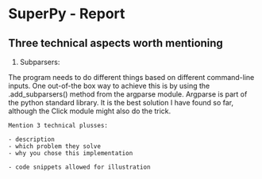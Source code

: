 # SuperPy - Report

## Three technical aspects worth mentioning

1. Subparsers:

The program needs to do different things based on different command-line inputs. One out-of-the box way to achieve this is by using the .add_subparsers() method from the argparse module. Argparse is part of the python standard library. It is the best solution I have found so far, although the Click module might also do the trick.

```
Mention 3 technical plusses:

- description
- which problem they solve
- why you chose this implementation

- code snippets allowed for illustration
```

